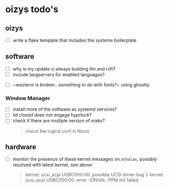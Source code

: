 # oizys todo's

## oizys

- [ ] write a flake template that includes the systems boilerplate

## software

- [ ] why is my update ci always building llm and rofi?
- [ ] include langservers for enabled languages?
<!--[tracking issue](https://github.com/wez/wezterm/issues/5990)-->
- [ ] ~wezterm is broken...something to do with fonts?~ using ghostty


### Window Manager

- [ ] install more of the software as systemd services?
- [ ] lid closed does not engage hyprlock?
- [ ] check if there are multiple version of mako?
  > check the logind conf in Nixos

## hardware

- [ ] monitor the presence of these kernel messages on `othalan`,
      possibly resolved with latest kernel, see above
  > kernel: ucsi_acpi USBC000:00: possible UCSI driver bug 2
  > kernel: ucsi_acpi USBC000:00: error -EINVAL: PPM init failed

<!-- generated with <3 by daylinmorgan/todo -->

